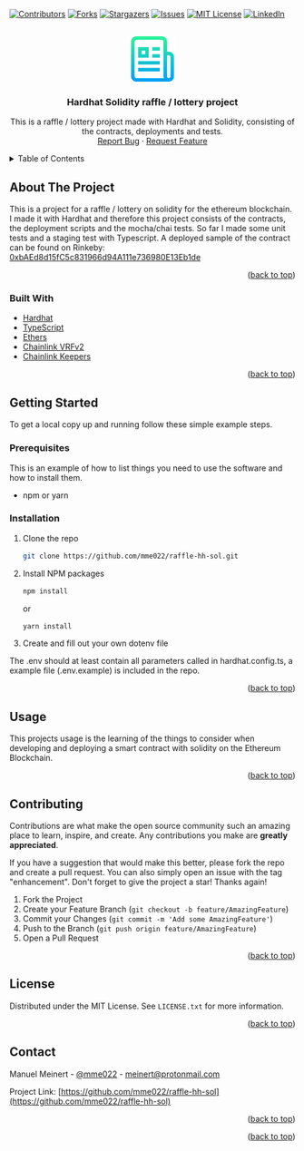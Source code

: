 <div id="top"></div>

<!-- PROJECT SHIELDS -->
<!--
*** I'm using markdown "reference style" links for readability.
*** Reference links are enclosed in brackets [ ] instead of parentheses ( ).
*** See the bottom of this document for the declaration of the reference variables
*** for contributors-url, forks-url, etc. This is an optional, concise syntax you may use.
*** https://www.markdownguide.org/basic-syntax/#reference-style-links
-->

[![Contributors][contributors-shield]][contributors-url]
[![Forks][forks-shield]][forks-url]
[![Stargazers][stars-shield]][stars-url]
[![Issues][issues-shield]][issues-url]
[![MIT License][license-shield]][license-url]
[![LinkedIn][linkedin-shield]][linkedin-url]

<!-- PROJECT LOGO -->
<br />
<div align="center">
  <a href="https://github.com/mme022/raffle-hh-sol">
    <img src="images/logo.png" alt="Logo" width="80" height="80">
  </a>

<h3 align="center">Hardhat Solidity raffle / lottery project</h3>

  <p align="center">
    This is a raffle / lottery project made with Hardhat and Solidity, consisting of the contracts, deployments and tests.
    <br />
    <!--<a href="https://github.com/mme022/raffle-hh-sol"><strong>Explore the docs »</strong></a>
    <br />
    <br />
    <a href="https://github.com/mme022/raffle-hh-sol">View Demo</a>-->
    <!--·-->
    <a href="hhttps://github.com/mme022/raffle-hh-sol/issues">Report Bug</a>
    ·
    <a href="https://github.com/mme022/raffle-hh-sol/issues">Request Feature</a>
  </p>
</div>

<!-- TABLE OF CONTENTS -->
<details>
  <summary>Table of Contents</summary>
  <ol>
    <li>
      <a href="#about-the-project">About The Project</a>
      <ul>
        <li><a href="#built-with">Built With</a></li>
      </ul>
    </li>
    <li>
      <a href="#getting-started">Getting Started</a>
      <ul>
        <li><a href="#prerequisites">Prerequisites</a></li>
        <li><a href="#installation">Installation</a></li>
      </ul>
    </li>
    <li><a href="#usage">Usage</a></li>
    <li><a href="#contributing">Contributing</a></li>
    <li><a href="#license">License</a></li>
    <li><a href="#contact">Contact</a></li>
  </ol>
</details>

<!-- ABOUT THE PROJECT -->

## About The Project

<!--[![Product Name Screen Shot][product-screenshot]](https://example.com)-->

This is a project for a raffle / lottery on solidity for the ethereum blockchain. I made it with Hardhat and therefore this project consists of the contracts, the deployment scripts and the mocha/chai tests.
So far I made some unit tests and a staging test with Typescript.
A deployed sample of the contract can be found on Rinkeby:
[0xbAEd8d15fC5c831966d94A111e736980E13Eb1de](https://rinkeby.etherscan.io/address/0xbAEd8d15fC5c831966d94A111e736980E13Eb1de)

<p align="right">(<a href="#top">back to top</a>)</p>

### Built With

- [Hardhat](https://hardhat.org/)
- [TypeScript](https://typescriptlang.org/)
- [Ethers](https://docs.ethers.io/v5/)
- [Chainlink VRFv2](https://vrf.chain.link/)
- [Chainlink Keepers](https://keepers.chain.link/)

<p align="right">(<a href="#top">back to top</a>)</p>

<!-- GETTING STARTED -->

## Getting Started

To get a local copy up and running follow these simple example steps.

### Prerequisites

This is an example of how to list things you need to use the software and how to install them.

- npm or yarn

### Installation

1. Clone the repo
   ```sh
   git clone https://github.com/mme022/raffle-hh-sol.git
   ```
2. Install NPM packages

   ```sh
   npm install
   ```

   or

   ```sh
   yarn install
   ```

3. Create and fill out your own dotenv file

The .env should at least contain all parameters called in hardhat.config.ts, a example file (.env.example) is included in the repo.

<p align="right">(<a href="#top">back to top</a>)</p>

<!-- USAGE EXAMPLES -->

## Usage

This projects usage is the learning of the things to consider when developing and deploying a smart contract with solidity on the Ethereum Blockchain.

<p align="right">(<a href="#top">back to top</a>)</p>

<!-- CONTRIBUTING -->

## Contributing

Contributions are what make the open source community such an amazing place to learn, inspire, and create. Any contributions you make are **greatly appreciated**.

If you have a suggestion that would make this better, please fork the repo and create a pull request. You can also simply open an issue with the tag "enhancement".
Don't forget to give the project a star! Thanks again!

1. Fork the Project
2. Create your Feature Branch (`git checkout -b feature/AmazingFeature`)
3. Commit your Changes (`git commit -m 'Add some AmazingFeature'`)
4. Push to the Branch (`git push origin feature/AmazingFeature`)
5. Open a Pull Request

<p align="right">(<a href="#top">back to top</a>)</p>

<!-- LICENSE -->

## License

Distributed under the MIT License. See `LICENSE.txt` for more information.

<p align="right">(<a href="#top">back to top</a>)</p>

<!-- CONTACT -->

## Contact

Manuel Meinert - [@mme022](https://twitter.com/mme022) - meinert@protonmail.com

Project Link: [https://github.com/mme022/raffle-hh-sol](https://github.com/mme022/raffle-hh-sol)

<p align="right">(<a href="#top">back to top</a>)</p>

<p align="right">(<a href="#top">back to top</a>)</p>

<!-- MARKDOWN LINKS & IMAGES -->
<!-- https://www.markdownguide.org/basic-syntax/#reference-style-links -->

[contributors-shield]: https://img.shields.io/github/contributors/mme022/raffle-hh-sol.svg?style=for-the-badge
[contributors-url]: https://github.com/mme022/raffle-hh-sol/graphs/contributors
[forks-shield]: https://img.shields.io/github/forks/mme022/raffle-hh-sol.svg?style=for-the-badge
[forks-url]: https://github.com/mme022/raffle-hh-sol/network/members
[stars-shield]: https://img.shields.io/github/stars/mme022/raffle-hh-sol.svg?style=for-the-badge
[stars-url]: https://github.com/mme022/raffle-hh-sol/stargazers
[issues-shield]: https://img.shields.io/github/issues/mme022/raffle-hh-sol.svg?style=for-the-badge
[issues-url]: https://github.com/mme022/raffle-hh-sol/issues
[license-shield]: https://img.shields.io/github/license/mme022/raffle-hh-sol.svg?style=for-the-badge
[license-url]: https://github.com/mme022/raffle-hh-sol/blob/master/LICENSE.txt
[linkedin-shield]: https://img.shields.io/badge/-LinkedIn-black.svg?style=for-the-badge&logo=linkedin&colorB=555
[linkedin-url]: https://linkedin.com/in/manuel-meinert
[product-screenshot]: images/screenshot.png
